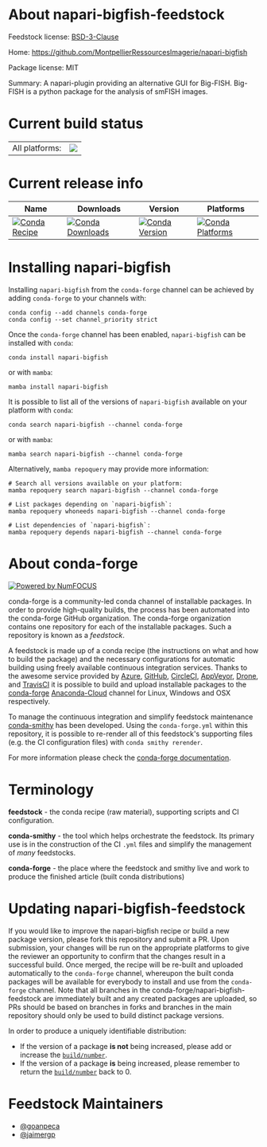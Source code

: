 About napari-bigfish-feedstock
==============================

Feedstock license: [BSD-3-Clause](https://github.com/conda-forge/napari-bigfish-feedstock/blob/main/LICENSE.txt)

Home: https://github.com/MontpellierRessourcesImagerie/napari-bigfish

Package license: MIT

Summary: A napari-plugin providing an alternative GUI for Big-FISH.
Big-FISH is a python package for the analysis of smFISH images.


Current build status
====================


<table><tr><td>All platforms:</td>
    <td>
      <a href="https://dev.azure.com/conda-forge/feedstock-builds/_build/latest?definitionId=19216&branchName=main">
        <img src="https://dev.azure.com/conda-forge/feedstock-builds/_apis/build/status/napari-bigfish-feedstock?branchName=main">
      </a>
    </td>
  </tr>
</table>

Current release info
====================

| Name | Downloads | Version | Platforms |
| --- | --- | --- | --- |
| [![Conda Recipe](https://img.shields.io/badge/recipe-napari--bigfish-green.svg)](https://anaconda.org/conda-forge/napari-bigfish) | [![Conda Downloads](https://img.shields.io/conda/dn/conda-forge/napari-bigfish.svg)](https://anaconda.org/conda-forge/napari-bigfish) | [![Conda Version](https://img.shields.io/conda/vn/conda-forge/napari-bigfish.svg)](https://anaconda.org/conda-forge/napari-bigfish) | [![Conda Platforms](https://img.shields.io/conda/pn/conda-forge/napari-bigfish.svg)](https://anaconda.org/conda-forge/napari-bigfish) |

Installing napari-bigfish
=========================

Installing `napari-bigfish` from the `conda-forge` channel can be achieved by adding `conda-forge` to your channels with:

```
conda config --add channels conda-forge
conda config --set channel_priority strict
```

Once the `conda-forge` channel has been enabled, `napari-bigfish` can be installed with `conda`:

```
conda install napari-bigfish
```

or with `mamba`:

```
mamba install napari-bigfish
```

It is possible to list all of the versions of `napari-bigfish` available on your platform with `conda`:

```
conda search napari-bigfish --channel conda-forge
```

or with `mamba`:

```
mamba search napari-bigfish --channel conda-forge
```

Alternatively, `mamba repoquery` may provide more information:

```
# Search all versions available on your platform:
mamba repoquery search napari-bigfish --channel conda-forge

# List packages depending on `napari-bigfish`:
mamba repoquery whoneeds napari-bigfish --channel conda-forge

# List dependencies of `napari-bigfish`:
mamba repoquery depends napari-bigfish --channel conda-forge
```


About conda-forge
=================

[![Powered by
NumFOCUS](https://img.shields.io/badge/powered%20by-NumFOCUS-orange.svg?style=flat&colorA=E1523D&colorB=007D8A)](https://numfocus.org)

conda-forge is a community-led conda channel of installable packages.
In order to provide high-quality builds, the process has been automated into the
conda-forge GitHub organization. The conda-forge organization contains one repository
for each of the installable packages. Such a repository is known as a *feedstock*.

A feedstock is made up of a conda recipe (the instructions on what and how to build
the package) and the necessary configurations for automatic building using freely
available continuous integration services. Thanks to the awesome service provided by
[Azure](https://azure.microsoft.com/en-us/services/devops/), [GitHub](https://github.com/),
[CircleCI](https://circleci.com/), [AppVeyor](https://www.appveyor.com/),
[Drone](https://cloud.drone.io/welcome), and [TravisCI](https://travis-ci.com/)
it is possible to build and upload installable packages to the
[conda-forge](https://anaconda.org/conda-forge) [Anaconda-Cloud](https://anaconda.org/)
channel for Linux, Windows and OSX respectively.

To manage the continuous integration and simplify feedstock maintenance
[conda-smithy](https://github.com/conda-forge/conda-smithy) has been developed.
Using the ``conda-forge.yml`` within this repository, it is possible to re-render all of
this feedstock's supporting files (e.g. the CI configuration files) with ``conda smithy rerender``.

For more information please check the [conda-forge documentation](https://conda-forge.org/docs/).

Terminology
===========

**feedstock** - the conda recipe (raw material), supporting scripts and CI configuration.

**conda-smithy** - the tool which helps orchestrate the feedstock.
                   Its primary use is in the construction of the CI ``.yml`` files
                   and simplify the management of *many* feedstocks.

**conda-forge** - the place where the feedstock and smithy live and work to
                  produce the finished article (built conda distributions)


Updating napari-bigfish-feedstock
=================================

If you would like to improve the napari-bigfish recipe or build a new
package version, please fork this repository and submit a PR. Upon submission,
your changes will be run on the appropriate platforms to give the reviewer an
opportunity to confirm that the changes result in a successful build. Once
merged, the recipe will be re-built and uploaded automatically to the
`conda-forge` channel, whereupon the built conda packages will be available for
everybody to install and use from the `conda-forge` channel.
Note that all branches in the conda-forge/napari-bigfish-feedstock are
immediately built and any created packages are uploaded, so PRs should be based
on branches in forks and branches in the main repository should only be used to
build distinct package versions.

In order to produce a uniquely identifiable distribution:
 * If the version of a package **is not** being increased, please add or increase
   the [``build/number``](https://docs.conda.io/projects/conda-build/en/latest/resources/define-metadata.html#build-number-and-string).
 * If the version of a package **is** being increased, please remember to return
   the [``build/number``](https://docs.conda.io/projects/conda-build/en/latest/resources/define-metadata.html#build-number-and-string)
   back to 0.

Feedstock Maintainers
=====================

* [@goanpeca](https://github.com/goanpeca/)
* [@jaimergp](https://github.com/jaimergp/)

